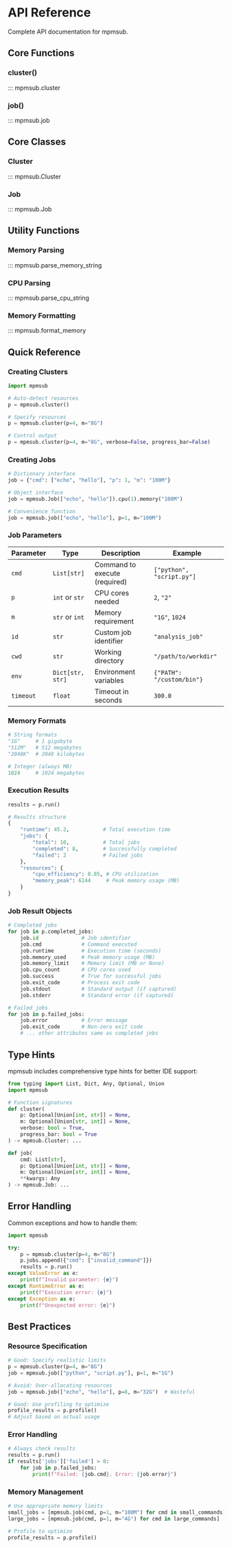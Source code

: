 # API Reference

Complete API documentation for mpmsub.

## Core Functions

### cluster()

::: mpmsub.cluster

### job()

::: mpmsub.job

## Core Classes

### Cluster

::: mpmsub.Cluster

### Job

::: mpmsub.Job

## Utility Functions

### Memory Parsing

::: mpmsub.parse_memory_string

### CPU Parsing

::: mpmsub.parse_cpu_string

### Memory Formatting

::: mpmsub.format_memory

## Quick Reference

### Creating Clusters

```python
import mpmsub

# Auto-detect resources
p = mpmsub.cluster()

# Specify resources
p = mpmsub.cluster(p=4, m="8G")

# Control output
p = mpmsub.cluster(p=4, m="8G", verbose=False, progress_bar=False)
```

### Creating Jobs

```python
# Dictionary interface
job = {"cmd": ["echo", "hello"], "p": 1, "m": "100M"}

# Object interface
job = mpmsub.Job(["echo", "hello"]).cpu(1).memory("100M")

# Convenience function
job = mpmsub.job(["echo", "hello"], p=1, m="100M")
```

### Job Parameters

| Parameter | Type | Description | Example |
|-----------|------|-------------|---------|
| `cmd` | `List[str]` | Command to execute (required) | `["python", "script.py"]` |
| `p` | `int` or `str` | CPU cores needed | `2`, `"2"` |
| `m` | `str` or `int` | Memory requirement | `"1G"`, `1024` |
| `id` | `str` | Custom job identifier | `"analysis_job"` |
| `cwd` | `str` | Working directory | `"/path/to/workdir"` |
| `env` | `Dict[str, str]` | Environment variables | `{"PATH": "/custom/bin"}` |
| `timeout` | `float` | Timeout in seconds | `300.0` |

### Memory Formats

```python
# String formats
"1G"     # 1 gigabyte
"512M"   # 512 megabytes
"2048K"  # 2048 kilobytes

# Integer (always MB)
1024     # 1024 megabytes
```

### Execution Results

```python
results = p.run()

# Results structure
{
    "runtime": 45.2,           # Total execution time
    "jobs": {
        "total": 10,           # Total jobs
        "completed": 8,        # Successfully completed
        "failed": 2            # Failed jobs
    },
    "resources": {
        "cpu_efficiency": 0.85, # CPU utilization
        "memory_peak": 6144     # Peak memory usage (MB)
    }
}
```

### Job Result Objects

```python
# Completed jobs
for job in p.completed_jobs:
    job.id              # Job identifier
    job.cmd             # Command executed
    job.runtime         # Execution time (seconds)
    job.memory_used     # Peak memory usage (MB)
    job.memory_limit    # Memory limit (MB or None)
    job.cpu_count       # CPU cores used
    job.success         # True for successful jobs
    job.exit_code       # Process exit code
    job.stdout          # Standard output (if captured)
    job.stderr          # Standard error (if captured)

# Failed jobs
for job in p.failed_jobs:
    job.error           # Error message
    job.exit_code       # Non-zero exit code
    # ... other attributes same as completed jobs
```

## Type Hints

mpmsub includes comprehensive type hints for better IDE support:

```python
from typing import List, Dict, Any, Optional, Union
import mpmsub

# Function signatures
def cluster(
    p: Optional[Union[int, str]] = None,
    m: Optional[Union[str, int]] = None,
    verbose: bool = True,
    progress_bar: bool = True
) -> mpmsub.Cluster: ...

def job(
    cmd: List[str],
    p: Optional[Union[int, str]] = None,
    m: Optional[Union[str, int]] = None,
    **kwargs: Any
) -> mpmsub.Job: ...
```

## Error Handling

Common exceptions and how to handle them:

```python
import mpmsub

try:
    p = mpmsub.cluster(p=4, m="8G")
    p.jobs.append({"cmd": ["invalid_command"]})
    results = p.run()
except ValueError as e:
    print(f"Invalid parameter: {e}")
except RuntimeError as e:
    print(f"Execution error: {e}")
except Exception as e:
    print(f"Unexpected error: {e}")
```

## Best Practices

### Resource Specification

```python
# Good: Specify realistic limits
p = mpmsub.cluster(p=4, m="8G")
job = mpmsub.job(["python", "script.py"], p=1, m="1G")

# Avoid: Over-allocating resources
job = mpmsub.job(["echo", "hello"], p=8, m="32G")  # Wasteful

# Good: Use profiling to optimize
profile_results = p.profile()
# Adjust based on actual usage
```

### Error Handling

```python
# Always check results
results = p.run()
if results['jobs']['failed'] > 0:
    for job in p.failed_jobs:
        print(f"Failed: {job.cmd}, Error: {job.error}")
```

### Memory Management

```python
# Use appropriate memory limits
small_jobs = [mpmsub.job(cmd, p=1, m="100M") for cmd in small_commands]
large_jobs = [mpmsub.job(cmd, p=1, m="4G") for cmd in large_commands]

# Profile to optimize
profile_results = p.profile()
```
